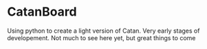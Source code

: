 # CatanBoard
Using python to create a light version of Catan. Very early stages of developement. 
Not much to see here yet, but great things to come
